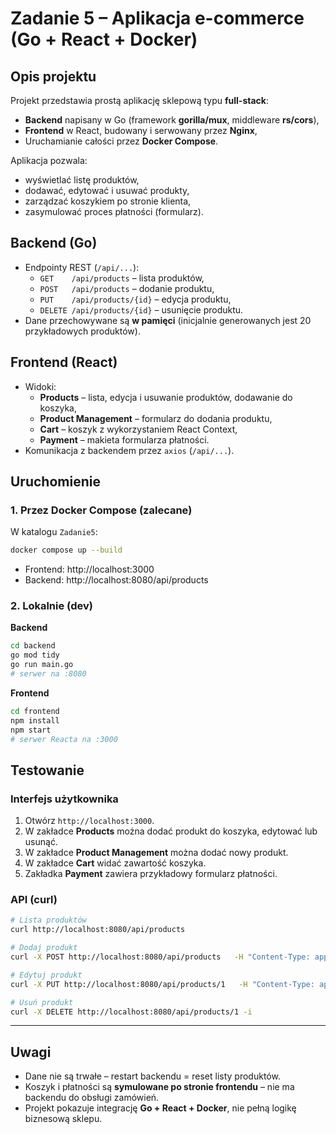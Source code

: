 # Zadanie 5 – Aplikacja e-commerce (Go + React + Docker)

## Opis projektu
Projekt przedstawia prostą aplikację sklepową typu **full-stack**:
- **Backend** napisany w Go (framework **gorilla/mux**, middleware **rs/cors**),
- **Frontend** w React, budowany i serwowany przez **Nginx**,
- Uruchamianie całości przez **Docker Compose**.

Aplikacja pozwala:
- wyświetlać listę produktów,
- dodawać, edytować i usuwać produkty,
- zarządzać koszykiem po stronie klienta,
- zasymulować proces płatności (formularz).


## Backend (Go)
- Endpointy REST (`/api/...`):
  - `GET    /api/products` – lista produktów,
  - `POST   /api/products` – dodanie produktu,
  - `PUT    /api/products/{id}` – edycja produktu,
  - `DELETE /api/products/{id}` – usunięcie produktu.
- Dane przechowywane są **w pamięci** (inicjalnie generowanych jest 20 przykładowych produktów).

## Frontend (React)
- Widoki:
  - **Products** – lista, edycja i usuwanie produktów, dodawanie do koszyka,
  - **Product Management** – formularz do dodania produktu,
  - **Cart** – koszyk z wykorzystaniem React Context,
  - **Payment** – makieta formularza płatności.
- Komunikacja z backendem przez `axios` (`/api/...`).

## Uruchomienie

### 1. Przez Docker Compose (zalecane)
W katalogu `Zadanie5`:
```bash
docker compose up --build
```
- Frontend: http://localhost:3000  
- Backend:  http://localhost:8080/api/products

### 2. Lokalnie (dev)
**Backend**
```bash
cd backend
go mod tidy
go run main.go
# serwer na :8080
```

**Frontend**
```bash
cd frontend
npm install
npm start
# serwer Reacta na :3000
```

## Testowanie

### Interfejs użytkownika
1. Otwórz `http://localhost:3000`.
2. W zakładce **Products** można dodać produkt do koszyka, edytować lub usunąć.
3. W zakładce **Product Management** można dodać nowy produkt.
4. W zakładce **Cart** widać zawartość koszyka.
5. Zakładka **Payment** zawiera przykładowy formularz płatności.

### API (curl)
```bash
# Lista produktów
curl http://localhost:8080/api/products

# Dodaj produkt
curl -X POST http://localhost:8080/api/products   -H "Content-Type: application/json"   -d '{"name":"Keyboard","price":149.99,"category":"Peripherals"}'

# Edytuj produkt
curl -X PUT http://localhost:8080/api/products/1   -H "Content-Type: application/json"   -d '{"name":"Mechanical Keyboard","price":199.99,"category":"Peripherals"}'

# Usuń produkt
curl -X DELETE http://localhost:8080/api/products/1 -i
```

---

## Uwagi
- Dane nie są trwałe – restart backendu = reset listy produktów.
- Koszyk i płatności są **symulowane po stronie frontendu** – nie ma backendu do obsługi zamówień.
- Projekt pokazuje integrację **Go + React + Docker**, nie pełną logikę biznesową sklepu.

